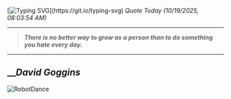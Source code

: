 [![Typing SVG](https://readme-typing-svg.herokuapp.com?font=Press+Start+2P&color=C2F784&size=35&width=900&height=100&lines=Hello+World%2C+I'm+Hung+!)](https://git.io/typing-svg) 
_Quote Today (10/19/2025, 08:03:54 AM)_
___
>**_There is no better way to grow as a person than to do something you hate every day._**
___

## __**_David Goggins_**

![RobotDance](src/assets/images/robot-dancing-dribble.gif?style=center)

